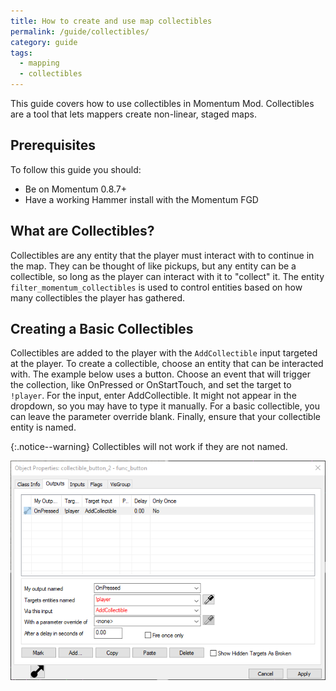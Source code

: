 ```yaml
---
title: How to create and use map collectibles
permalink: /guide/collectibles/
category: guide
tags:
  - mapping
  - collectibles
---
```


This guide covers how to use collectibles in Momentum Mod. Collectibles are a tool that lets mappers create non-linear, staged maps.

## Prerequisites
To follow this guide you should:
- Be on Momentum 0.8.7+
- Have a working Hammer install with the Momentum FGD

## What are Collectibles?
Collectibles are any entity that the player must interact with to continue in the map. They can be thought of like pickups, but any entity can be a collectible, so long as the player can interact with it to "collect" it. The entity `filter_momentum_collectibles` is used to control entities based on how many collectibles the player has gathered.

## Creating a Basic Collectibles
Collectibles are added to the player with the `AddCollectible` input targeted at the player. To create a collectible, choose an entity that can be interacted with. The example below uses a button. Choose an event that will trigger the collection, like OnPressed or OnStartTouch, and set the target to `!player`. For the input, enter AddCollectible. It might not appear in the dropdown, so you may have to type it manually. For a basic collectible, you can leave the parameter override blank. Finally, ensure that your collectible entity is named.

{:.notice--warning}
Collectibles will not work if they are not named.

![Example Button](/assets/images/collectibles_guide/button_collectible_io_1.png)
